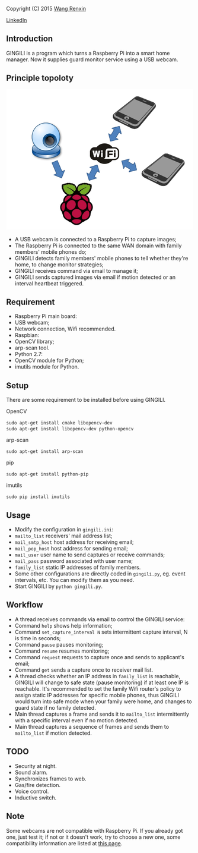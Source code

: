 Copyright (C) 2015 [Wang Renxin](https://twitter.com/wangrenxin)

[LinkedIn](https://cn.linkedin.com/pub/wang-renxin/43/494/20)

## Introduction

GINGILI is a program which turns a Raspberry Pi into a smart home manager.
Now it supplies guard monitor service using a USB webcam.

## Principle topoloty

![](https://github.com/paladin-t/gingili/blob/master/topology.png)

 * A USB webcam is connected to a Raspberry Pi to capture images;
 * The Raspberry Pi is connected to the same WAN domain with family members'
mobile phones do;
 * GINGILI detects family members' mobile phones to tell whether they're home,
to change monitor strategies;
 * GINGILI receives command via email to manage it;
 * GINGILI sends captured images via email if motion detected or an interval
heartbeat triggered.

## Requirement

 * Raspberry Pi main board:
  * USB webcam;
  * Network connection, Wifi recommended.
 * Raspbian:
  * OpenCV library;
  * arp-scan tool.
 * Python 2.7:
  * OpenCV module for Python;
  * imutils module for Python.

## Setup

There are some requirement to be installed before using GINGILI.

OpenCV

    sudo apt-get install cmake libopencv-dev
    sudo apt-get install libopencv-dev python-opencv

arp-scan

    sudo apt-get install arp-scan

pip

    sudo apt-get install python-pip

imutils

    sudo pip install imutils

## Usage

 * Modify the configuration in `gingili.ini`:
  * `mailto_list` receivers' mail address list;
  * `mail_smtp_host` host address for receiving email;
  * `mail_pop_host` host address for sending email;
  * `mail_user` user name to send captures or receive commands;
  * `mail_pass` password associated with user name;
  * `family_list` static IP addresses of family members.
 * Some other configurations are directly coded in `gingili.py`, eg. event
intervals, etc. You can modify them as you need.
 * Start GINGILI by `python gingili.py`.

## Workflow

 * A thread receives commands via email to control the GINGILI service:
  * Command `help` shows help information;
  * Command `set_capture_interval N` sets intermittent capture interval, N is
time in seconds;
  * Command `pause` pauses monitoring;
  * Command `resume` resumes monitoring;
  * Command `request` requests to capture once and sends to applicant's email;
  * Command `get` sends a capture once to receiver mail list.
 * A thread checks whether an IP address in `family_list` is reachable, GINGILI
will change to safe state (pause monitoring) if at least one IP is reachable.
It's recommended to set the family Wifi router's policy to assign static IP
addresses for specific mobile phones, thus GINGILI would turn into safe mode
when your family were home, and changes to guard state if no family detected.
 * Main thread captures a frame and sends it to `mailto_list` intermittently
with a specific interval even if no motion detected.
 * Main thread captures a sequence of frames and sends them to `mailto_list` if
motion detected.

## TODO

 * Security at night.
 * Sound alarm.
 * Synchronizes frames to web.
 * Gas/fire detection.
 * Voice control.
 * Inductive switch.

## Note

Some webcams are not compatible with Raspberry Pi. If you already got one, just
test it; if not or it doesn't work, try to choose a new one, some compatibility
information are listed at [this page](http://elinux.org/RPi_USB_Webcams).
